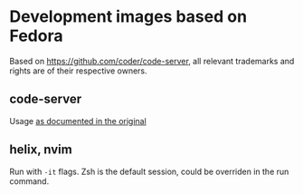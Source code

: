 # Development images based on Fedora

Based on https://github.com/coder/code-server, all relevant trademarks and rights are of their respective owners.

## code-server

Usage [as documented in the original](https://coder.com/docs/code-server/latest/install#docker)

## helix, nvim

Run with `-it` flags. Zsh is the default session, could be overriden in the run command.
